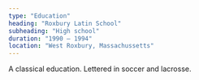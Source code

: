 ```yaml
---
type: "Education"
heading: "Roxbury Latin School"
subheading: "High school"
duration: "1990 – 1994"
location: "West Roxbury, Massachussetts"
---
```


A classical education. Lettered in soccer and lacrosse.
